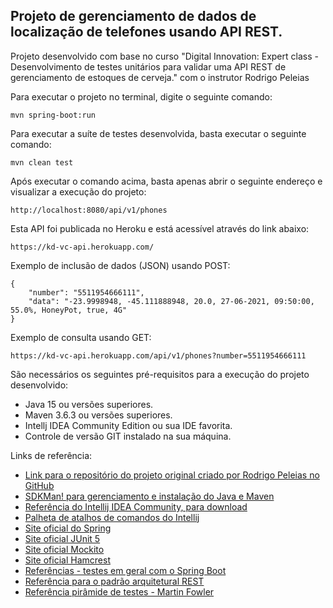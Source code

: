 <h2>Projeto de gerenciamento de dados de localização de telefones usando API REST.</h2>

Projeto desenvolvido com base no curso "Digital Innovation: Expert class - Desenvolvimento de testes unitários para validar uma API REST de gerenciamento de estoques de cerveja." com o instrutor Rodrigo Peleias

Para executar o projeto no terminal, digite o seguinte comando:

```shell script
mvn spring-boot:run 
```

Para executar a suíte de testes desenvolvida, basta executar o seguinte comando:

```shell script
mvn clean test
```

Após executar o comando acima, basta apenas abrir o seguinte endereço e visualizar a execução do projeto:

```
http://localhost:8080/api/v1/phones
```

Esta API foi publicada no Heroku e está acessível através do link abaixo:

```
https://kd-vc-api.herokuapp.com/
```

Exemplo de inclusão de dados (JSON) usando POST:

```
{
    "number": "5511954666111",
    "data": "-23.9998948, -45.111888948, 20.0, 27-06-2021, 09:50:00, 55.0%, HoneyPot, true, 4G"
}
```

Exemplo de consulta usando GET:

```
https://kd-vc-api.herokuapp.com/api/v1/phones?number=5511954666111
```

São necessários os seguintes pré-requisitos para a execução do projeto desenvolvido:

* Java 15 ou versões superiores.
* Maven 3.6.3 ou versões superiores.
* Intellj IDEA Community Edition ou sua IDE favorita.
* Controle de versão GIT instalado na sua máquina.

Links de referência:

* [Link para o repositório do projeto original criado por Rodrigo Peleias no GitHub](https://github.com/rpeleias/beer_api_digital_innovation_one)
* [SDKMan! para gerenciamento e instalação do Java e Maven](https://sdkman.io/)
* [Referência do Intellij IDEA Community, para download](https://www.jetbrains.com/idea/download)
* [Palheta de atalhos de comandos do Intellij](https://resources.jetbrains.com/storage/products/intellij-idea/docs/IntelliJIDEA_ReferenceCard.pdf)
* [Site oficial do Spring](https://spring.io/)
* [Site oficial JUnit 5](https://junit.org/junit5/docs/current/user-guide/)
* [Site oficial Mockito](https://site.mockito.org/)
* [Site oficial Hamcrest](http://hamcrest.org/JavaHamcrest/)
* [Referências - testes em geral com o Spring Boot](https://www.baeldung.com/spring-boot-testing)
* [Referência para o padrão arquitetural REST](https://restfulapi.net/)
* [Referência pirâmide de testes - Martin Fowler](https://martinfowler.com/articles/practical-test-pyramid.html#TheImportanceOftestAutomation)